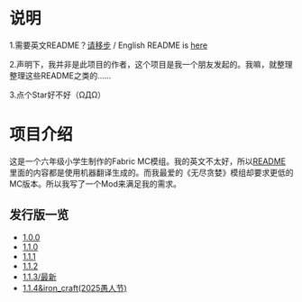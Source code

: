 # 说明

1.需要英文README？[请移步](./README.md) / English README is [here](./README.md)

2.声明下，我并非是此项目的作者，这个项目是我一个朋友发起的。我嘛，就整理整理这些README之类的……

3.点个Star好不好（ΩДΩ）

# 项目介绍

这是一个六年级小学生制作的Fabric MC模组。我的英文不太好，所以[README](./README.md)里面的内容都是使用机器翻译生成的。而我最爱的《无尽贪婪》模组却要求更低的MC版本。所以我写了一个Mod来满足我的需求。

## 发行版一览

- [1.0.0](../../releases/tag/1.0.0)
- [1.1.0](../../releases/tag/1.1.0)
- [1.1.1](../../releases/tag/1.1.1)
- [1.1.2](../../releases/tag/1.1.2)
- [1.1.3/最新](../../releases/tag/1.1.3)
- [1.1.4&iron_craft(2025愚人节)](../../releases/tag/1.1.4%26iron_craft)


<!-- markdownlint-disable-file required-headings -->
